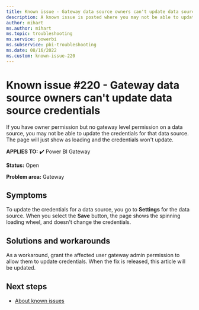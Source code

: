 ```yaml
---
title: Known issue - Gateway data source owners can't update data source credentials
description: A known issue is posted where you may not be able to update the credentials for that data source even with owner permission.
author: mihart
ms.author: mihart
ms.topic: troubleshooting  
ms.service: powerbi
ms.subservice: pbi-troubleshooting
ms.date: 08/16/2022
ms.custom: known-issue-220
---
```


# Known issue #220 - Gateway data source owners can't update data source credentials

If you have owner permission but no gateway level permission on a data source, you may not be able to update the credentials for that data source.  The page will just show as loading and the credentials won't update.

**APPLIES TO:** ✔️ Power BI Gateway

**Status:** Open

**Problem area:** Gateway

## Symptoms

To update the credentials for a data source, you go to **Settings** for the data source.  When you select the **Save** button, the page shows the spinning loading wheel, and doesn't change the credentials.

## Solutions and workarounds

As a workaround, grant the affected user gateway admin permission to allow them to update credentials. When the fix is released, this article will be updated.

## Next steps

- [About known issues](/power-bi/troubleshoot/known-issues/power-bi-known-issues)
